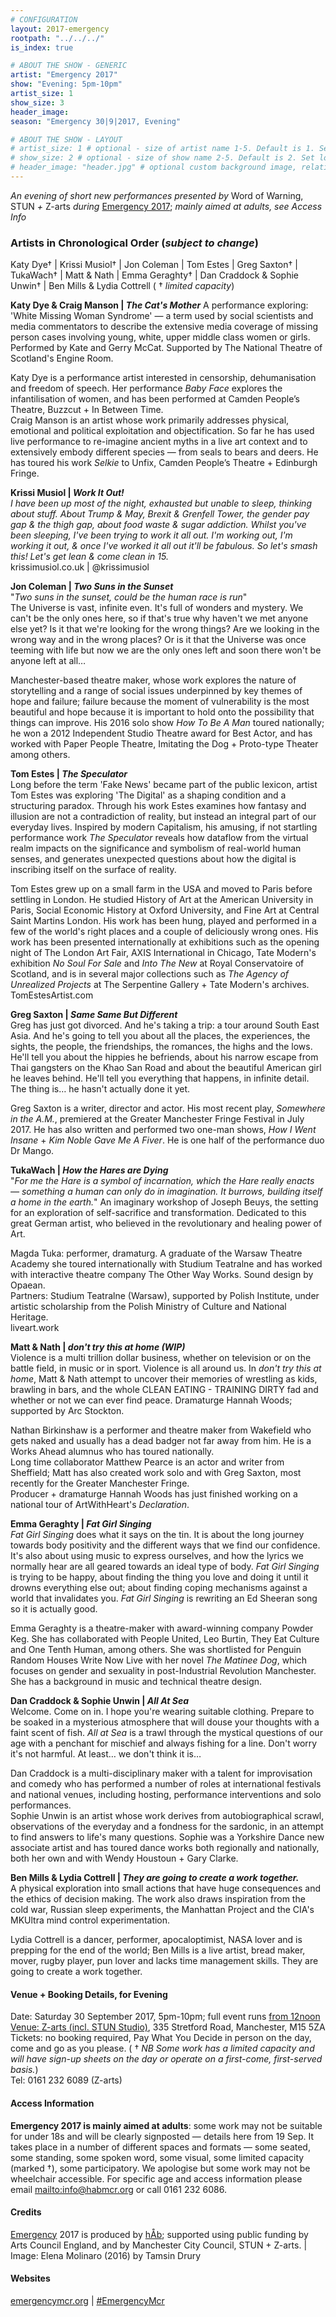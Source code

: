```yaml
---
# CONFIGURATION
layout: 2017-emergency
rootpath: "../../../"
is_index: true

# ABOUT THE SHOW - GENERIC
artist: "Emergency 2017"
show: "Evening: 5pm-10pm"
artist_size: 1
show_size: 3
header_image:
season: "Emergency 30|9|2017, Evening"

# ABOUT THE SHOW - LAYOUT
# artist_size: 1 # optional - size of artist name 1-5. Default is 1. Set longer names to lower values
# show_size: 2 # optional - size of show name 2-5. Default is 2. Set longer names to lower values
# header_image: "header.jpg" # optional custom background image, relative to current page
---
```

*An evening of short new performances presented by* Word of Warning, STUN *+* Z-arts *during* [Emergency 2017](/current/2017-emergency); *mainly aimed at adults, see Access Info*          
               
### Artists in Chronological Order (*subject to change*)      
Katy Dye† | Krissi Musiol† | Jon Coleman | Tom Estes | Greg Saxton† | TukaWach† | Matt & Nath | Emma Geraghty† | Dan Craddock & Sophie Unwin† | Ben Mills & Lydia Cottrell ( † *limited capacity*)       
          
**Katy Dye & Craig Manson | *The Cat's Mother***
A performance exploring: 'White Missing Woman Syndrome' — a term used by social scientists and media commentators to describe the extensive media coverage of missing person cases involving young, white, upper middle class women or girls. Performed by Kate and Gerry McCat. Supported by The National Theatre of Scotland's Engine Room.              
           
Katy Dye is a performance artist interested in censorship, dehumanisation and freedom of speech. Her performance *Baby Face* explores the infantilisation of women, and has been performed at Camden People’s Theatre, Buzzcut + In Between Time.<br>Craig Manson is an artist whose work primarily addresses physical, emotional and political exploitation and objectification. So far he has used live performance to re-imagine ancient myths in a live art context and to extensively embody different species — from seals to bears and deers. He has toured his work *Selkie* to Unfix, Camden People’s Theatre + Edinburgh Fringe.
         
**Krissi Musiol | *Work It Out!***           
*I have been up most of the night, exhausted but unable to sleep, thinking about stuff. About Trump & May, Brexit & Grenfell Tower, the gender pay gap & the thigh gap, about food waste & sugar addiction. Whilst you've been sleeping, I've been trying to work it all out. I'm working out, I'm working it out, & once I've worked it all out it'll be fabulous. So let's smash this! Let's get lean & come clean in 15.*               
krissimusiol.co.uk | @krissimusiol           
            
**Jon Coleman | *Two Suns in the Sunset***             
"*Two suns in the sunset, could be the human race is run*"<br>The Universe is vast, infinite even. It's full of wonders and mystery. We can't be the only ones here, so if that's true why haven't we met anyone else yet? Is it that we're looking for the wrong things? Are we looking in the wrong way and in the wrong places? Or is it that the Universe was once teeming with life but now we are the only ones left and soon there won't be anyone left at all…                
            
Manchester-based theatre maker, whose work explores the nature of storytelling and a range of social issues underpinned by key themes of hope and failure; failure because the moment of vulnerability is the most beautiful and hope because it is important to hold onto the possibility that things can improve. His 2016 solo show *How To Be A Man* toured nationally; he won a 2012 Independent Studio Theatre award for Best Actor, and has worked with Paper People Theatre, Imitating the Dog + Proto-type Theater among others.               
                
**Tom Estes | *The Speculator***                
Long before the term 'Fake News' became part of the public lexicon, artist Tom Estes was exploring 'The Digital' as a shaping condition and a structuring paradox. Through his work Estes examines how fantasy and illusion are not a contradiction of reality, but instead an integral part of our everyday lives. Inspired by modern Capitalism, his amusing, if not startling performance work *The Speculator* reveals how dataflow from the virtual realm impacts on the significance and symbolism of real-world human senses, and generates unexpected questions about how the digital is inscribing itself on the surface of reality.
             
Tom Estes grew up on a small farm in the USA and moved to Paris before settling in London. He studied History of Art at the American University in Paris, Social Economic History at Oxford University, and Fine Art at Central Saint Martins London. His work has been hung, played and performed in a few of the world's right places and a couple of deliciously wrong ones.  His work has been presented internationally at exhibitions such as the opening night of The London Art Fair, AXIS International in Chicago, Tate Modern's exhibition *No Soul For Sale* and *Into The New* at Royal Conservatoire of Scotland, and is in several major collections such as *The Agency of Unrealized Projects* at The Serpentine Gallery + Tate Modern's archives.             
TomEstesArtist.com            
              
**Greg Saxton | *Same Same But Different***            
Greg has just got divorced. And he's taking a trip: a tour around South East Asia. And he's going to tell you about all the places, the experiences, the sights, the people, the friendships, the romances, the highs and the lows. He'll tell you about the hippies he befriends, about his narrow escape from Thai gangsters on the Khao San Road and about the beautiful American girl he leaves behind. He'll tell you everything that happens, in infinite detail. The thing is… he hasn't actually done it yet.             
             
Greg Saxton is a writer, director and actor. His most recent play, *Somewhere in the A.M.*, premiered at the Greater Manchester Fringe Festival in July 2017. He has also written and performed two one-man shows, *How I Went Insane* + *Kim Noble Gave Me A Fiver*. He is one half of the performance duo Dr Mango.            
         
**TukaWach | *How the Hares are Dying***            
"*For me the Hare is a symbol of incarnation, which the Hare really enacts — something a human can only do in imagination. It burrows, building itself a home in the earth.*" An imaginary workshop of Joseph Beuys, the setting for an exploration of self-sacrifice and transformation. Dedicated to this great German artist, who believed in the revolutionary and healing power of Art.           
           
Magda Tuka: performer, dramaturg. A graduate of the Warsaw Theatre Academy she toured internationally with Studium Teatralne and has worked with interactive theatre company The Other Way Works. Sound design by Opaean.<br>Partners: Studium Teatralne (Warsaw), supported by Polish Institute, under artistic scholarship from the Polish Ministry of Culture and National Heritage.               
liveart.work           
          
**Matt & Nath | *don't try this at home (WIP)***             
Violence is a multi trillion dollar business, whether on television or on the battle field, in music or in sport. Violence is all around us. In *don't try this at home*, Matt & Nath attempt to uncover their memories of wrestling as kids, brawling in bars, and the whole CLEAN EATING - TRAINING DIRTY fad and whether or not we can ever find peace. Dramaturge Hannah Woods; supported by Arc Stockton.
           
Nathan Birkinshaw is a performer and theatre maker from Wakefield who gets naked and usually has a dead badger not far away from him. He is a Works Ahead alumnus who has toured nationally.<br>Long time collaborator Matthew Pearce is an actor and writer from Sheffield; Matt has also created work solo and with Greg Saxton, most recently for the Greater Manchester Fringe.<br>Producer + dramaturge Hannah Woods has just finished working on a national tour of ArtWithHeart's *Declaration*.                 
              
**Emma Geraghty | *Fat Girl Singing***             
*Fat Girl Singing* does what it says on the tin. It is about the long journey towards body positivity and the different ways that we find our confidence. It's also about using music to express ourselves, and how the lyrics we normally hear are all geared towards an ideal type of body. *Fat Girl Singing* is trying to be happy, about finding the thing you love and doing it until it drowns everything else out; about finding coping mechanisms against a world that invalidates you. *Fat Girl Singing* is rewriting an Ed Sheeran song so it is actually good.           
        
Emma Geraghty is a theatre-maker with award-winning company Powder Keg. She has collaborated with People United, Leo Burtin, They Eat Culture and One Tenth Human, among others. She was shortlisted for Penguin Random Houses Write Now Live with her novel *The Matinee Dog*, which focuses on gender and sexuality in post-Industrial Revolution Manchester. She has a background in music and technical theatre design.             
             
**Dan Craddock & Sophie Unwin | *All At Sea***              
Welcome. Come on in. I hope you're wearing suitable clothing. Prepare to be soaked in a mysterious atmosphere that will douse your thoughts with a faint scent of fish. *All at Sea* is a trawl through the mystical questions of our age with a penchant for mischief and always fishing for a line. Don't worry it's not harmful. At least… we don't think it is…         
           
Dan Craddock is a  multi-disciplinary maker with a talent for improvisation and comedy who has performed a number of roles at international festivals and national venues, including hosting, performance interventions and solo performances.<br>Sophie Unwin is an artist whose work derives from autobiographical scrawl, observations of the everyday and a fondness for the sardonic, in an attempt to find answers to life's many questions. Sophie was a Yorkshire Dance new associate artist and has toured dance works both regionally and nationally, both her own and with Wendy Houstoun + Gary Clarke.            
          
**Ben Mills & Lydia Cottrell | *They are going to create a work together.***                
A physical exploration into small actions that have huge consequences and the ethics of decision making. The work also draws inspiration from the cold war, Russian sleep experiments, the Manhattan Project and the CIA's MKUltra mind control experimentation.            
             
Lydia Cottrell is a dancer, performer, apocaloptimist, NASA lover and is prepping for the end of the world; Ben Mills is a live artist, bread maker, mover, rugby player, pun lover and lacks time management skills. They are going to create a work together.             
         
#### Venue + Booking Details, for Evening         
Date: Saturday 30 September 2017, 5pm-10pm; full event runs [from 12noon](/current/2017-emergency/afternoon)            
[Venue: Z-arts (incl. STUN Studio)](http://www.z-arts.org/about-us/getting-here), 335 Stretford Road, Manchester, M15 5ZA        
Tickets: no booking required, Pay What You Decide in person on the day, come and go as you please. ( † *NB Some work has a limited capacity and will have sign-up sheets on the day or operate on a first-come, first-served basis.*)         
Tel: 0161 232 6089 (Z-arts)          
        
#### Access Information       
**Emergency 2017 is mainly aimed at adults**: some work may not be suitable for under 18s and will be clearly signposted — details here from 19 Sep. It takes place in a number of different spaces and formats — some seated, some standing, some spoken word, some visual, some limited capacity (marked †), some participatory. We apologise but some work may not be wheelchair accessible. For specific age and access information please email <mailto:info@habmcr.org> or call 0161 232 6086.     
            
#### Credits         
[Emergency](/hab/emergency) 2017 is produced by [hÅb](/hab); supported using public funding by Arts Council England, and by Manchester City Council, STUN + Z-arts. | Image: Elena Molinaro (2016) by Tamsin Drury        
        
#### Websites
<a href="http://emergencymcr.org" target="_blank">emergencymcr.org</a> | <a href="http://twitter.com/hashtag/EmergencyMcr" target="_blank">#EmergencyMcr<a>

